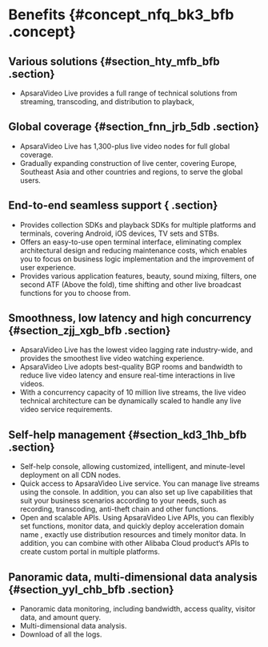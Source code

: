 # Benefits {#concept_nfq_bk3_bfb .concept}

## Various solutions {#section_hty_mfb_bfb .section}

-   ApsaraVideo Live provides a full range of technical solutions from streaming, transcoding, and distribution to playback,

## Global coverage {#section_fnn_jrb_5db .section}

-   ApsaraVideo Live has 1,300-plus live video nodes for full global coverage.
-   Gradually expanding construction of live center, covering Europe, Southeast Asia and other countries and regions, to serve the global users.

## End-to-end seamless support { .section}

-   Provides collection SDKs and playback SDKs for multiple platforms and terminals, covering Android, iOS devices, TV sets and STBs.
-   Offers an easy-to-use open terminal interface, eliminating complex architectural design and reducing maintenance costs, which enables you to focus on business logic implementation and the improvement of user experience.
-   Provides various application features, beauty, sound mixing, filters, one second ATF \(Above the fold\), time shifting and other live broadcast functions for you to choose from.

## Smoothness, low latency and high concurrency {#section_zjj_xgb_bfb .section}

-   ApsaraVideo Live has the lowest video lagging rate industry-wide, and provides the smoothest live video watching experience.
-   ApsaraVideo Live adopts best-quality BGP rooms and bandwidth to reduce live video latency and ensure real-time interactions in live videos.
-   With a concurrency capacity of 10 million live streams, the live video technical architecture can be dynamically scaled to handle any live video service requirements.

## Self-help management {#section_kd3_1hb_bfb .section}

-   Self-help console, allowing customized, intelligent, and minute-level deployment on all CDN nodes.
-   Quick access to ApsaraVideo Live service. You can manage live streams using the console. In addition, you can also set up live capabilities that suit your business scenarios according to your needs, such as recording, transcoding, anti-theft chain and other functions.
-   Open and scalable APIs. Using ApsaraVideo Live APIs, you can flexibly set functions, monitor data, and quickly deploy acceleration domain name , exactly use distribution resources and timely monitor data. In addition, you can combine with other Alibaba Cloud product‘s APIs to create custom portal in multiple platforms.

## Panoramic data, multi-dimensional data analysis {#section_yyl_chb_bfb .section}

-   Panoramic data monitoring, including bandwidth, access quality, visitor data, and amount query.
-   Multi-dimensional data analysis.
-   Download of all the logs.

